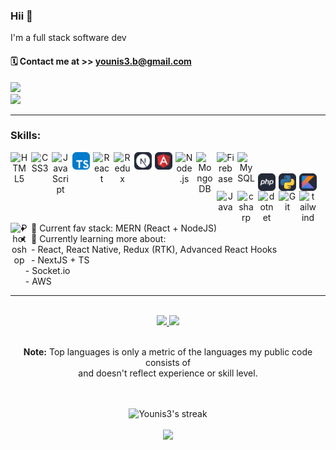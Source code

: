 ### Hii 👋  
I'm a full stack software dev

#### 🗓️ Contact me at >> <b>younis3.b@gmail.com</b> 
<a href = "mailto:younis3.b@gmail.com"><img src="https://img.shields.io/badge/-Gmail-%23333?style=for-the-badge&logo=gmail&logoColor=white" target="_blank"></a>
<br />
<a href="https://www.linkedin.com" target="_blank"><img
        src="https://img.shields.io/badge/-LinkedIn-%230077B5?style=for-the-badge&logo=linkedin&logoColor=white"
        target="_blank" /></a>
        
_________________________
        
        

### Skills:
<div align="center"> 
    <img align="left" alt="HTML5" width="28px"
        src="https://cdn.jsdelivr.net/gh/devicons/devicon/icons/html5/html5-original.svg" style="padding-right: 5px" />
    <img align="left" alt="CSS3" width="28px"
        src="https://cdn.jsdelivr.net/gh/devicons/devicon/icons/css3/css3-original.svg" style="padding-right: 5px" />
    <img align="left" alt="JavaScript" width="28px"
        src="https://cdn.jsdelivr.net/gh/devicons/devicon/icons/javascript/javascript-original.svg"
        style="padding-right: 5px" />
    <img align="left" alt="TypeScript" width="28px"
        src="https://github.com/tandpfun/skill-icons/blob/main/icons/TypeScript.svg" style="padding-right: 5px" />
    <img align="left" alt="React" width="28px"
        src="https://cdn.jsdelivr.net/gh/devicons/devicon/icons/react/react-original.svg" style="padding-right: 5px" />
    <!--   <img alt="React" width="28px" src="https://raw.githubusercontent.com/devicons/devicon/master/icons/react/react-original-wordmark.svg" style="padding-right:5px;" /> -->
    <img align="left" alt="Redux" width="28px" src="https://cdn.worldvectorlogo.com/logos/redux.svg" style="padding-right: 5px" />
    <img align="left" alt="NextJS" width="28px"
        src="https://github.com/tandpfun/skill-icons/blob/main/icons/NextJS-Dark.svg" style="padding-right: 5px" />
    <img align="left" alt="Angular" width="28px"
        src="https://github.com/tandpfun/skill-icons/blob/main/icons/Angular-Dark.svg" style="padding-right: 5px" />
    <img align="left" alt="Node.js" width="28px"
        src="https://cdn.jsdelivr.net/gh/devicons/devicon/icons/nodejs/nodejs-original.svg"
        style="padding-right: 5px" />
    <img align="left" alt="MongoDB" width="28px"
        src="https://cdn.jsdelivr.net/gh/devicons/devicon/icons/mongodb/mongodb-original.svg"
        style="padding-right: 5px" />
    <img align="left" alt="Firebase" width="28px" src="https://www.vectorlogo.zone/logos/firebase/firebase-icon.svg"
        style="padding-right: 5px" />
    <img align="left" alt="MySQL" width="28px"
        src="https://cdn.worldvectorlogo.com/logos/mysql-6.svg" style="padding-right: 5px" /> <br><br>  
    <img align="left" alt="PHP" width="28px" src="https://github.com/tandpfun/skill-icons/blob/main/icons/PHP-Dark.svg" style="padding-right: 5px" />
    <img align="left" alt="Python" width="28px"
        src="https://github.com/tandpfun/skill-icons/blob/main/icons/Python-Dark.svg" style="padding-right: 5px" />
    <img align="left" alt="Kotlin" width="28px"
        src="https://github.com/tandpfun/skill-icons/blob/main/icons/Kotlin-Dark.svg" style="padding-right: 5px" />
    <img align="left" alt="Java" width="28px"
        src="https://www.svgrepo.com/show/250465/java.svg" style="padding-right: 5px" />
    <img align="left" alt="csharp" width="28px" src="https://cdn.cdnlogo.com/logos/c/27/c.svg"
        style="padding-right: 5px" />
    <img align="left" alt="dotnet" width="28px" src="https://upload.wikimedia.org/wikipedia/commons/e/ee/.NET_Core_Logo.svg"
        style="padding-right: 5px" />
    <img align="left" alt="Git" width="28px"
        src="https://cdn.jsdelivr.net/gh/devicons/devicon/icons/git/git-original.svg" style="padding-right: 5px" />
<!--     <img align="left" alt="excel" width="28px"
        src="https://upload.wikimedia.org/wikipedia/commons/3/34/Microsoft_Office_Excel_%282019%E2%80%93present%29.svg"
        style="padding-right: 5px" /> -->
<!--     <img align="left" alt="mui" width="28px" src="https://cdn.cdnlogo.com/logos/m/57/material-ui.svg" style="padding-right:5px;" /> -->
    <img align="left" alt="tailwind" width="28px"
        src="https://upload.wikimedia.org/wikipedia/commons/thumb/d/d5/Tailwind_CSS_Logo.svg/1200px-Tailwind_CSS_Logo.svg.png"
        style="padding-right: 5px" />
    <img align="left" alt="Photoshop" width="28px"
        src="https://uxwing.com/wp-content/themes/uxwing/download/10-brands-and-social-media/adobe-photoshop.svg"
        style="padding-right: 5px" />
<!--     <img align="left" alt="Premiere" width="28px"
        src="https://upload.wikimedia.org/wikipedia/commons/f/f2/Adobe_Premiere_Pro_Logo.svg"
        style="padding-right: 5px" /> -->
        <br />
        <br />
        <br />
</div>



- 💙 Current fav stack: MERN (React + NodeJS)  
- 🌱 Currently learning more about:  
        - React, React Native, Redux (RTK), Advanced React Hooks  
        - NextJS + TS  
        - Socket.io  
        - AWS  


<!--
**younis3/younis3** is a ✨ _special_ ✨ repository because its `README.md` (this file) appears on your GitHub profile.

Here are some ideas to get you started:

- 🔭 I’m currently working on ...
- 🌱 I’m currently learning ...
- 👯 I’m looking to collaborate on ...
- 🤔 I’m looking for help with ...
- 💬 Ask me about ...
- 📫 How to reach me: ...
- 😄 Pronouns: ...
- ⚡ Fun fact: ...
-->

<!-- ![Anurag's GitHub stats](https://github-readme-stats.vercel.app/api?username=younis3&show_icons=true&theme=radical)
![Top Langs](https://github-readme-stats.vercel.app/api/top-langs/?username=younis3&layout=compact&langs_count=6&hide=jupyter%20notebook) -->


_____________________________
<br />
<div align="center">
    <a href="https://github.com/younis3">
        <img height="180em"
            src="https://github-readme-stats.vercel.app/api?username=younis3&show_icons=true&theme=dracula&include_all_commits=true&count_private=true" />
        <img height="180em"
            src="https://github-readme-stats.vercel.app/api/top-langs/?username=younis3&layout=compact&langs_count=7&hide=jupyter%20notebook&theme=dracula" />
    </a>
    <br />
    <br />
    <p>
        <b>Note:</b> Top languages is only a metric of the languages my public code
        consists of<br> and doesn't reflect experience or skill level.
    </p>
</div>


<br />
<br />
<div align="center">
    <img alt="Younis3's streak"
        src="https://github-readme-streak-stats.herokuapp.com/?user=younis3&theme=black-ice&hide_border=true&stroke=0000&background=060A0CD0" />
    <br />
    <!--   <img alt="Younis3's Github Stats" src="https://github-readme-stats.vercel.app/api?username=younis3&show_icons=true&count_private=true&theme=react&hide_border=true&bg_color=0D1117" />
  <img alt="Younis3's Top Languages" src="https://github-readme-stats.vercel.app/api/top-langs/?username=younis3&langs_count=6&hide=jupyter%20notebook&count_private=true&layout=compact&theme=react&hide_border=true&bg_color=0D1117" /> -->
</div>

<!-- ![Snake animation](https://github.com/younis3/younis3/blob/output/github-contribution-grid-snake.svg) -->

<br />
<div align="center">
    <img src="https://github.com/younis3/younis3/blob/output/github-contribution-grid-snake.svg" />
</div>



